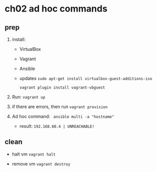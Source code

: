 # ch02 ad hoc commands

## prep
1. install:
   * VirtualBox
   * Vagrant 
   * Ansible

   * updates
	 `sudo apt-get install virtualbox-guest-additions-iso`

	 `vagrant plugin install vagrant-vbguest`


2. Run:
   `vagrant up`
   
   
3. if there are errors, then run
   `vagrant provision`
   
   
4. Ad hoc command: 
   ` ansible multi -a "hostname"`
   
   * result:  `192.168.60.4 | UNREACHABLE!` 
   
   
## clean

* halt vm
  `vagrant halt`
  
* remove vm
  `vagrant destroy`
  
  
